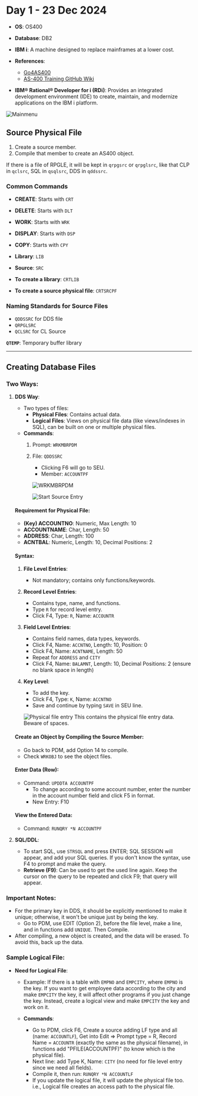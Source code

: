 # Day 1 - 23 Dec 2024

- **OS**: OS400
- **Database**: DB2
- **IBM i**: A machine designed to replace mainframes at a lower cost.
- **References**:
  - [Go4AS400](https://www.go4as400.com/)
  - [AS-400 Training GitHub Wiki](https://github.com/skill-at/AS-400-Training/wiki)

- **IBM® Rational® Developer for i (RDi)**: Provides an integrated development environment (IDE) to create, maintain, and modernize applications on the IBM i platform.

![Mainmenu](imgs/Mainmenu.png)

## Source Physical File
1. Create a source member.
2. Compile that member to create an AS400 object.

If there is a file of RPGLE, it will be kept in `qrpgsrc` or `qrpglsrc`, like that CLP in `qclsrc`, SQL in `qsqlsrc`, DDS in `qddssrc`.

### Common Commands
- **CREATE**: Starts with `CRT`
- **DELETE**: Starts with `DLT`
- **WORK**: Starts with `WRK`
- **DISPLAY**: Starts with `DSP`
- **COPY**: Starts with `CPY`
- **Library**: `LIB`
- **Source**: `SRC`

- **To create a library**: `CRTLIB`
- **To create a source physical file**: `CRTSRCPF`


### Naming Standards for Source Files
- `QDDSSRC` for DDS file
- `QRPGLSRC`
- `QCLSRC` for CL Source

**`QTEMP`**: Temporary buffer library

---

## Creating Database Files

### Two Ways:
1. **DDS Way**:
   - Two types of files:
     - **Physical Files**: Contains actual data.
     - **Logical Files**: Views on physical file data (like views/indexes in SQL), can be built on one or multiple physical files.
   - **Commands**:
     1. Prompt: `WRKMBRPDM`
     2. File: `QDDSSRC`
        - Clicking F6 will go to SEU.
        - Member: `ACCOUNTPF`

		![WRKMBRPDM](imgs/wrkmbrpdm.png)

		![Start Source Entry](imgs/strseu.png)


   #### Requirement for Physical File:
   - **(Key) ACCOUNTNO**: Numeric, Max Length: 10
   - **ACCOUNTNAME**: Char, Length: 50
   - **ADDRESS**: Char, Length: 100
   - **ACNTBAL**: Numeric, Length: 10, Decimal Positions: 2

   #### Syntax:
   1. **File Level Entries**:
      - Not mandatory; contains only functions/keywords.
   2. **Record Level Entries**:
      - Contains type, name, and functions.
      - Type `R` for record level entry.
      - Click F4, Type: `R`, Name: `ACCOUNTR`
   3. **Field Level Entries**:
      - Contains field names, data types, keywords.
      - Click F4, Name: `ACCNTNO`, Length: 10, Position: 0
      - Click F4, Name: `ACNTNAME`, Length: 50
      - Repeat for `ADDRESS` and `CITY`
      - Click F4, Name: `BALAMNT`, Length: 10, Decimal Positions: 2 (ensure no blank space in length)
   4. **Key Level**:
      - To add the key.
      - Click F4, Type: `K`, Name: `ACCNTNO`
      - Save and continue by typing `SAVE` in SEU line.

	  ![Physical file entry](imgs/field_entry.png)
	  This contains the physical file entry data. Beware of spaces.
   
   #### Create an Object by Compiling the Source Member:
   - Go back to PDM, add Option 14 to compile.
   - Check `WRKOBJ` to see the object files.
   
   #### Enter Data (Row):
   - Command: `UPDDTA ACCOUNTPF`
     - To change according to some account number, enter the number in the account number field and click F5 in format.
     - New Entry: F10
   
   #### View the Entered Data:
   - Command: `RUNQRY *N ACCOUNTPF`

2. **SQL/DDL**:
   - To start SQL, use `STRSQL` and press ENTER; SQL SESSION will appear, and add your SQL queries. If you don't know the syntax, use F4 to prompt and make the query.
   - **Retrieve (F9)**: Can be used to get the used line again. Keep the cursor on the query to be repeated and click F9; that query will appear.

### Important Notes:
- For the primary key in DDS, it should be explicitly mentioned to make it unique; otherwise, it won't be unique just by being the key.
  - Go to PDM, use EDIT (Option 2), before the file level, make a line, and in functions add `UNIQUE`. Then Compile.
- After compiling, a new object is created, and the data will be erased. To avoid this, back up the data.

### Sample Logical File:
- **Need for Logical File**:
  - Example: If there is a table with `EMPNO` and `EMPCITY`, where `EMPNO` is the key. If you want to get employee data according to the city and make `EMPCITY` the key, it will affect other programs if you just change the key. Instead, create a logical view and make `EMPCITY` the key and work on it.

  - **Commands**:
    - Go to PDM, click F6, Create a source adding LF type and all (name: `ACCOUNTLF`), Get into Edit => Prompt type = R, Record Name = `ACCOUNTR` (exactly the same as the physical filename), in functions add "PFILE(ACCOUNTPF)" (to know which is the physical file).
    - Next line: add Type K, Name: `CITY` (no need for file level entry since we need all fields).
    - Compile it, then run: `RUNQRY *N ACCOUNTLF`
    - If you update the logical file, it will update the physical file too. i.e., Logical file creates an access path to the physical file.


